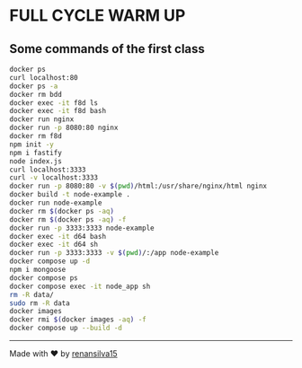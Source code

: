 # FULL CYCLE WARM UP

## Some commands of the first class
```bash
docker ps
curl localhost:80
docker ps -a
docker rm bdd
docker exec -it f8d ls
docker exec -it f8d bash
docker run nginx
docker run -p 8080:80 nginx
docker rm f8d
npm init -y
npm i fastify
node index.js
curl localhost:3333
curl -v localhost:3333
docker run -p 8080:80 -v $(pwd)/html:/usr/share/nginx/html nginx
docker build -t node-example .
docker run node-example
docker rm $(docker ps -aq)
docker rm $(docker ps -aq) -f
docker run -p 3333:3333 node-example
docker exec -it d64 bash
docker exec -it d64 sh
docker run -p 3333:3333 -v $(pwd)/:/app node-example
docker compose up -d
npm i mongoose
docker compose ps
docker compose exec -it node_app sh
rm -R data/
sudo rm -R data
docker images
docker rmi $(docker images -aq) -f
docker compose up --build -d
```
---
Made with :heart: by [renansilva15](https://github.com/renansilva15)
